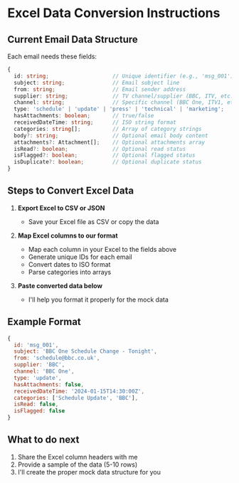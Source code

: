 # Excel Data Conversion Instructions

## Current Email Data Structure

Each email needs these fields:

```typescript
{
  id: string;                    // Unique identifier (e.g., 'msg_001')
  subject: string;               // Email subject line
  from: string;                  // Email sender address
  supplier: string;              // TV channel/supplier (BBC, ITV, etc.)
  channel: string;               // Specific channel (BBC One, ITV1, etc.)
  type: 'schedule' | 'update' | 'press' | 'technical' | 'marketing';
  hasAttachments: boolean;       // true/false
  receivedDateTime: string;      // ISO string format
  categories: string[];          // Array of category strings
  body?: string;                 // Optional email body content
  attachments?: Attachment[];    // Optional attachments array
  isRead?: boolean;              // Optional read status
  isFlagged?: boolean;           // Optional flagged status
  isDuplicate?: boolean;         // Optional duplicate status
}
```

## Steps to Convert Excel Data

1. **Export Excel to CSV or JSON**
   - Save your Excel file as CSV or copy the data

2. **Map Excel columns to our format**
   - Map each column in your Excel to the fields above
   - Generate unique IDs for each email
   - Convert dates to ISO format
   - Parse categories into arrays

3. **Paste converted data below**
   - I'll help you format it properly for the mock data

## Example Format

```javascript
{
  id: 'msg_001',
  subject: 'BBC One Schedule Change - Tonight',
  from: 'schedule@bbc.co.uk',
  supplier: 'BBC',
  channel: 'BBC One',
  type: 'update',
  hasAttachments: false,
  receivedDateTime: '2024-01-15T14:30:00Z',
  categories: ['Schedule Update', 'BBC'],
  isRead: false,
  isFlagged: false
}
```

## What to do next

1. Share the Excel column headers with me
2. Provide a sample of the data (5-10 rows)
3. I'll create the proper mock data structure for you